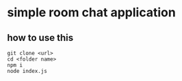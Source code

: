 # simple room chat application

## how to use this
```
git clone <url>
cd <folder name>
npm i
node index.js
```
